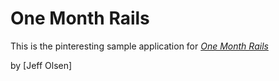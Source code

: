 # One Month Rails

This is the pinteresting sample application for [*One Month Rails*](http://onemonthrails.com)

by [Jeff Olsen]